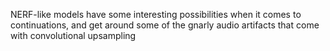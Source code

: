 NERF-like models have some interesting possibilities when it comes to continuations, 
and get around some of the gnarly audio artifacts that come with convolutional upsampling